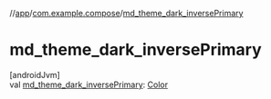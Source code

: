 //[app](../../index.md)/[com.example.compose](index.md)/[md_theme_dark_inversePrimary](md_theme_dark_inverse-primary.md)

# md_theme_dark_inversePrimary

[androidJvm]\
val [md_theme_dark_inversePrimary](md_theme_dark_inverse-primary.md): [Color](https://developer.android.com/reference/kotlin/androidx/compose/ui/graphics/Color.html)

